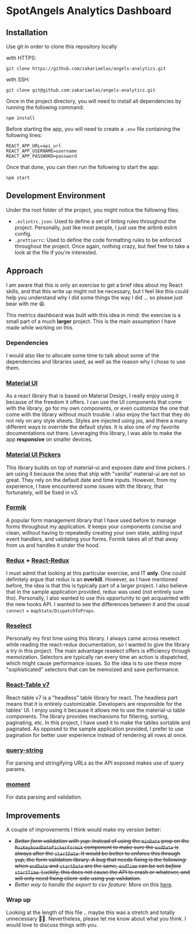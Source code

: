# SpotAngels Analytics Dashboard

## Installation

Use git in order to clone this repository locally

with HTTPS:

```
git clone https://github.com/zakariaelas/angels-analytics.git
```

with SSH:

```
git clone git@github.com:zakariaelas/angels-analytics.git
```

Once in the project directory, you will need to install all dependencies by running the following command:

```
npm install
```

Before starting the app, you will need to create a `.env` file containing the following lines:

```
REACT_APP_URL=api_url
REACT_APP_USERNAME=username
REACT_APP_PASSWORD=password
```

Once that done, you can then run the following to start the app:

```
npm start
```

## Development Environment

Under the root folder of the project, you might notice the following files:

- `.eslintrc.json`: Used to define a set of linting rules throughout the project. Personally, just like most people, I just use the airbnb eslint config.
- `.prettierrc`: Used to define the code formatting rules to be enforced throughout the project. Once again, nothing crazy, but feel free to take a look at the file if you're interested.

## Approach

I am aware that this is only an exercise to get a brief idea about my React skills, and that this write up might not be necessary, but I feel like this could help you understand why I did some things the way I did ... so please just bear with me 😆.

This metrics dashboard was built with this idea in mind: the exercise is a small part of a much **larger** project. This is the main assumption I have made while working on this.

### Dependencies

I would also like to allocate some time to talk about some of the dependencies and libraries used, as well as the reason why I chose to use them.

### [Material UI](https://material-ui.com/)

As a react library that is based on Material Design, I really enjoy using it because of the freedom it offers. I can use the UI components that come with the library, go for my own components, or even customize the one that come with the library without much trouble. I also enjoy the fact that they do not rely on any style sheets. Styles are injected using jss, and there a many different ways to override the default styles. It is also one of my favorite documentations out there. Leveraging this library, I was able to make the app **responsive** on smaller devices.

### [Material UI Pickers](https://material-ui-pickers.dev/)

This library builds on top of material-ui and exposes date and time pickers. I am using it because the ones that ship with "vanilla" material-ui are not so great. They rely on the default date and time inputs. However, from my experience, I have encountered some issues with the library, that fortunately, will be fixed in v3.

### [Formik](https://jaredpalmer.com/formik/)

A popular form management library that I have used before to manage forms throughout my application. It keeps your components concise and clean, without having to repeatedly creating your own state, adding input event handlers, and validating your forms. Formik takes all of that away from us and handles it under the hood.

### [Redux](https://redux.js.org/) + [React-Redux](https://react-redux.js.org/)

I must admit that looking at this particular exercise, and IT **only**. One could definitely argue that redux is an **overkill**. However, as I have mentioned before, the idea is that this is typically part of a larger project. I also believe that in the sample application provided, redux was used (not entirely sure tho). Personally, I also wanted to use this opportunity to get acquainted with the new hooks API. I wanted to see the differences between it and the usual `connect` + `mapState/DispatchToProps`.

### [Reselect](https://github.com/reduxjs/reselect)

Personally my first time using this library. I always came across reselect while reading the react-redux documentation, so I wanted to give the library a try in this project. The main advantage reselect offers is efficiency through memoization. Selectors are typically ran every time an action is dispatched, which might cause performance issues. So the idea is to use these more "sophisticated" selectors that can be memoized and save performance.

### [React-Table v7](https://github.com/tannerlinsley/react-table)

React-table v7 is a "headless" table library for react. The headless part means that it is entirely customizable. Developers are responsible for the tables' UI. I enjoy using it because it allows me to use the material-ui table components. The library provides mechanisms for filtering, sorting, paginating, etc. In this project, I have used it to make the tables sortable and paginated. As opposed to the sample application provided, I prefer to use pagination for better user experience instead of rendering all rows at once.

### [query-string](https://github.com/sindresorhus/query-string)

For parsing and stringifying URLs as the API exposed makes use of query params.

### [moment](https://momentjs.com/)

For data parsing and validation.

## Improvements

A couple of improvements I think would make my version better:

- ~~_Better form validation with yup_: Instead of using the `minDate` prop on the `MuiKeyboadDatePickerFormik` component to make sure the `endDate` is always after the `startDate`. It would be better to enforce this through yup, the form validation library. A bug that needs fixing is the following: when `endDate` and `startDate` are the same, `endTime` can be set _before_ `startTime`. Luckily, this does not cause the API to crash or whatever, and will only need fixing client-side using yup validation.~~
- _Better way to handle the export to csv feature_: More on this [here](https://github.com/zakariaelas/angels-analytics/blob/master/src/domain/Filters/Filters.js#L31).

### Wrap up

Looking at the length of this file .. maybe this was a stretch and totally unnecessary 🤦‍♂️. Nevertheless, please let me know about what you think. I would love to discuss things with you.
